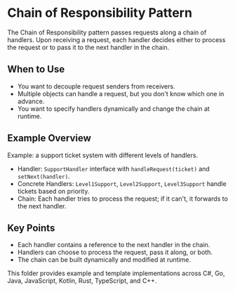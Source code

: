 # Chain of Responsibility Pattern

The Chain of Responsibility pattern passes requests along a chain of handlers. Upon receiving a request, each handler decides either to process the request or to pass it to the next handler in the chain.

## When to Use
- You want to decouple request senders from receivers.
- Multiple objects can handle a request, but you don't know which one in advance.
- You want to specify handlers dynamically and change the chain at runtime.

## Example Overview
Example: a support ticket system with different levels of handlers.
- Handler: `SupportHandler` interface with `handleRequest(ticket)` and `setNext(handler)`.
- Concrete Handlers: `Level1Support`, `Level2Support`, `Level3Support` handle tickets based on priority.
- Chain: Each handler tries to process the request; if it can't, it forwards to the next handler.

## Key Points
- Each handler contains a reference to the next handler in the chain.
- Handlers can choose to process the request, pass it along, or both.
- The chain can be built dynamically and modified at runtime.

This folder provides example and template implementations across C#, Go, Java, JavaScript, Kotlin, Rust, TypeScript, and C++.

